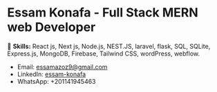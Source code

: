 # Essam Konafa - Full Stack MERN web Developer
🚀 **Skills:** React js, Next js, Node.js, NEST.JS, laravel, flask, SQL, SQLite, Express.js, MongoDB, Firebase, Tailwind CSS, wordPress, webflow.   
- Email: essamazoz9@gmail.com   
- LinkedIn: [essam-konafa](https://www.linkedin.com/in/essam-konafa-589310286/)
- WhatsApp: +201141945463

